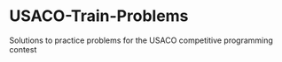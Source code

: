 # USACO-Train-Problems
Solutions to practice problems for the USACO competitive programming contest
